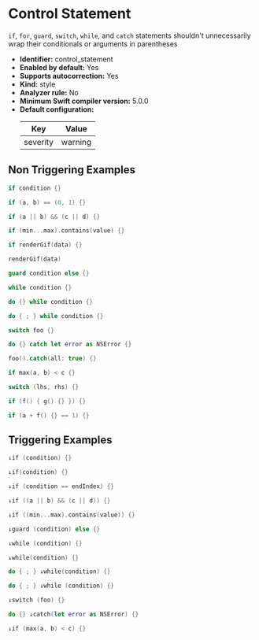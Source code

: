 # Control Statement

`if`, `for`, `guard`, `switch`, `while`, and `catch` statements shouldn't unnecessarily wrap their conditionals or arguments in parentheses

* **Identifier:** control_statement
* **Enabled by default:** Yes
* **Supports autocorrection:** Yes
* **Kind:** style
* **Analyzer rule:** No
* **Minimum Swift compiler version:** 5.0.0
* **Default configuration:**
  <table>
  <thead>
  <tr><th>Key</th><th>Value</th></tr>
  </thead>
  <tbody>
  <tr>
  <td>
  severity
  </td>
  <td>
  warning
  </td>
  </tr>
  </tbody>
  </table>

## Non Triggering Examples

```swift
if condition {}
```

```swift
if (a, b) == (0, 1) {}
```

```swift
if (a || b) && (c || d) {}
```

```swift
if (min...max).contains(value) {}
```

```swift
if renderGif(data) {}
```

```swift
renderGif(data)
```

```swift
guard condition else {}
```

```swift
while condition {}
```

```swift
do {} while condition {}
```

```swift
do { ; } while condition {}
```

```swift
switch foo {}
```

```swift
do {} catch let error as NSError {}
```

```swift
foo().catch(all: true) {}
```

```swift
if max(a, b) < c {}
```

```swift
switch (lhs, rhs) {}
```

```swift
if (f() { g() {} }) {}
```

```swift
if (a + f() {} == 1) {}
```

## Triggering Examples

```swift
↓if (condition) {}
```

```swift
↓if(condition) {}
```

```swift
↓if (condition == endIndex) {}
```

```swift
↓if ((a || b) && (c || d)) {}
```

```swift
↓if ((min...max).contains(value)) {}
```

```swift
↓guard (condition) else {}
```

```swift
↓while (condition) {}
```

```swift
↓while(condition) {}
```

```swift
do { ; } ↓while(condition) {}
```

```swift
do { ; } ↓while (condition) {}
```

```swift
↓switch (foo) {}
```

```swift
do {} ↓catch(let error as NSError) {}
```

```swift
↓if (max(a, b) < c) {}
```